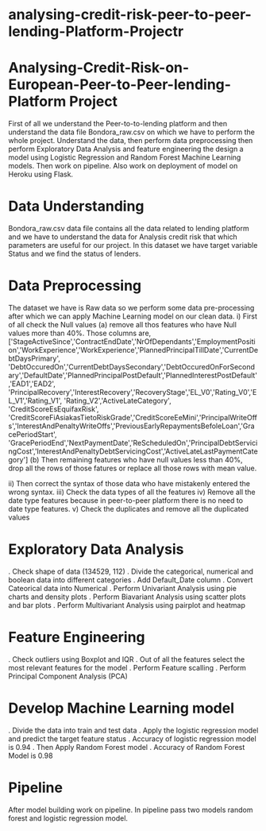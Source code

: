 # analysing-credit-risk-peer-to-peer-lending-Platform-Projectr

# Analysing-Credit-Risk-on-European-Peer-to-Peer-lending-Platform Project
First of all we understand the Peer-to-to-lending platform and then understand the data file Bondora_raw.csv on which we have to perform the whole project. Understand the data, then perform data preprocessing then perform Exploratory Data Analysis and feature engineering the design a model using Logistic Regression and Random Forest Machine Learning models. Then work on pipeline. Also work on deployment of model on Heroku using Flask.

# Data Understanding
Bondora_raw.csv data file contains all the data related to lending platform and we have to understand the data for Analysis credit risk that which parameters are useful for our project. In this dataset we have target variable Status and we find the status of lenders.

# Data Preprocessing
The dataset we have is Raw data so we perform some data pre-processing after which we can apply Machine Learning model on our clean data. i) First of all check the Null values (a) remove all thos features who have Null values more than 40%. Those columns are, ['StageActiveSince','ContractEndDate','NrOfDependants','EmploymentPosition','WorkExperience','WorkExperience','PlannedPrincipalTillDate','CurrentDebtDaysPrimary', 'DebtOccuredOn','CurrentDebtDaysSecondary','DebtOccuredOnForSecondary','DefaultDate','PlannedPrincipalPostDefault','PlannedInterestPostDefault','EAD1','EAD2', 'PrincipalRecovery','InterestRecovery','RecoveryStage','EL_V0','Rating_V0','EL_V1','Rating_V1', 'Rating_V2','ActiveLateCategory', 'CreditScoreEsEquifaxRisk',
'CreditScoreFiAsiakasTietoRiskGrade','CreditScoreEeMini','PrincipalWriteOffs','InterestAndPenaltyWriteOffs','PreviousEarlyRepaymentsBefoleLoan','GracePeriodStart', 'GracePeriodEnd','NextPaymentDate','ReScheduledOn','PrincipalDebtServicingCost','InterestAndPenaltyDebtServicingCost','ActiveLateLastPaymentCategory'] (b) Then remaining features who have null values less than 40%, drop all the rows of those fatures or replace all those rows with mean value.

ii) Then correct the syntax of those data who have mistakenly entered the wrong syntax. iii) Check the data types of all the features iv) Remove all the date type features because in peer-to-peer platform there is no need to date type features. v) Check the duplicates and remove all the duplicated values

# Exploratory Data Analysis
. Check shape of data (134529, 112)
. Divide the categorical, numerical and boolean data into different categories
. Add Default_Date column
. Convert Cateorical data into Numerical
. Perform Univariant Analysis using pie charts and density plots
. Perform Biavariant Analysis using scatter plots and bar plots
. Perform Multivariant Analysis using pairplot and heatmap

# Feature Engineering
. Check outliers using Boxplot and IQR
. Out of all the features select the most relevant features for the model
. Perform Feature scalling
. Perform Principal Component Analysis (PCA)

# Develop Machine Learning model
. Divide the data into train and test data
. Apply the logistic regression model and predict the target feature status
. Accuracy of logistic regression model is 0.94
. Then Apply Random Forest model
. Accuracy of Random Forest Model is 0.98

# Pipeline
After model building work on pipeline. In pipeline pass two models random forest and logistic regression model.
